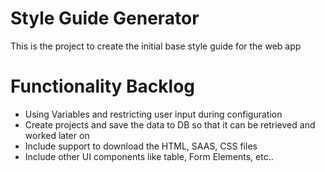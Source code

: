 # Style Guide Generator

This is the project to create the initial base style guide for the web app 

# Functionality Backlog
  - Using Variables and restricting user input during configuration
  - Create projects and save the data to DB so that it can be retrieved and worked later on
  - Include support to download the HTML, SAAS, CSS files
  - Include other UI components like table, Form Elements, etc..
